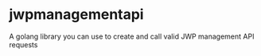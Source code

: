 # jwpmanagementapi
A golang library you can use to create and call valid JWP management API requests
